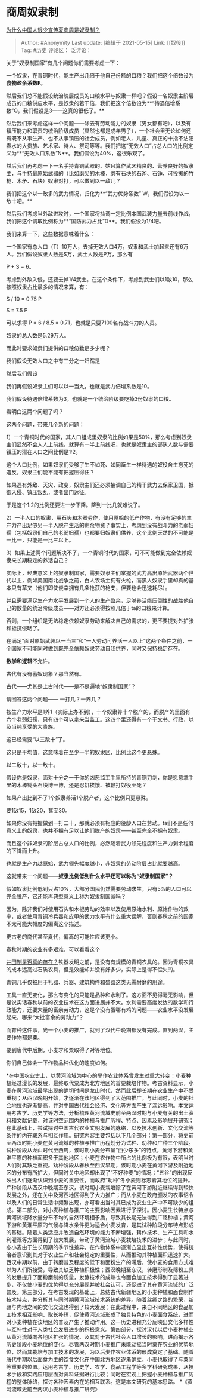 # 商周奴隶制
[为什么中国人很少宣传夏商周是奴隶制？](https://www.zhihu.com/question/448019639/answer/1794292229)

> Author: #Anonymity
> Last update: [编辑于 2021-05-15]
> Link: [[奴役]]
> Tag: #历史
> 评论区：
> 泛讨论：

关于“奴隶制国家”有几个问题你们需要考虑一下：

一个奴隶，在青铜时代，能生产出几倍于他自己份额的口粮？我们把这个倍数设为**食物盈余系数F**。

然后我们总不能假设统治阶层成员的口粮水平与奴隶一样吧？假设一名奴隶主阶层成员的口粮供应水平，是奴隶的若干倍，我们把这个倍数设为**“待遇倍增系数”Q，我们假设是3——这真的很低了。**

然后我们来考虑这样一个问题——除去有劳动能力的奴隶（男女都有吧），以及有镇压能力和职责的统治阶级成员（显然也都是成年男子），一个社会里无论如何还有既不从事生产、也不从事镇压的社会成员，例如老人、儿童、真正的十指不沾阳春水的大贵族、艺术家、诗人、祭司等等。我们把这“无效人口”占总人口的比例定义为**“无效人口系数”N**。我们假设为40%，这很乐观了。

然后我们再考虑一下一名手持青铜武器的、姑且算作武艺精良的、营养良好的奴隶主，与手持最原始武器的（比如磨尖的木棒，绑有石块的石斧、石锤、可投掷的竹枪、木矛、石块）奴隶对打，可以做到以一敌几？

我们把这个以一敌多的武力情况，归化为**“武力优势系数” W，我们假设为以一敌十吧。**

然后我们考虑当外敌进攻时，一个国家将抽调一定比例本国武装力量去前线作战，我们把这个调取比例称为**“国防武力占比”D**。我们假设为1/4吧。

我们来算一下，这些数据意味着什么：

一个国家有总人口（T）10万人，去掉无效人口4万，奴隶和武士加起来还有6万人。我们假设奴隶人数是S万，武士人数是P万，那么有

P + S = 6。

考虑到外敌入侵，还要去掉1/4武士。在这个条件下，考虑到武士们以1敌10，那么按照奴隶占比最多的情况来算，有：

S / 10 = 0.75 P

S = 7.5 P

可以求得 P = 6 / 8.5 = 0.71，也就是只要7100名有战斗力的人员。

奴隶的总人数是5.29万人。

而此时要求奴隶们提供的口粮份数是多少呢？

我们假设无效人口之中有三分之一妇孺是

然后我们假设

我们再假设奴隶主们可以以一当九，也就是武力倍增系数是10。

我们假设待遇倍增系数为3，也就是一个统治阶级要吃掉3份奴隶的口粮。

看明白这两个问题了吗？

这两个问题，带来几个新的问题：

1）一个青铜时代的国家，其人口组成里奴隶的比例如果是50%，那么考虑到奴隶主们显然不会人人上前线，就算有一半上前线吧，也就是奴隶主的部队人数与需要镇压的潜在人口之间比例是1:2。

这个人口比例，如果奴隶们受够了生不如死、如同畜生一样待遇的奴役舍生忘死的造反，奴隶主们能不能有把握压得住？

如果遇有外敌、天灾、政变，奴隶主们还必须抽调自己的精干武力去保家卫国，抵御入侵、镇压叛乱，或者出门远征。

于是这个1:2的比例还要进一步下降。降到一比几就难说了。

2）一半人口的奴隶，用石头和木器劳作，使用原始的低产作物，有没有足够的生产力产出足够另一半人脱产生活的剩余物资？事实上，考虑到没有战斗力的老弱妇孺（包括奴隶们自己的老弱妇孺）也都要归奴隶们供养，这个比例天然的不可能是一比一，只能是一比三以上。

3）如果上述两个问题解决不了，一个青铜时代的国家，可不可能做到完全依赖奴隶来长期稳定的养活自己？

实际上，经典意义上的奴隶制国家，需要奴隶主们掌握的武力高出原始武器两个世代以上，例如美国南北战争之前，白人农场主拥有火枪，而黑人奴隶手里却真的基本只有草叉（他们即使侥幸拥有几条抢获的枪支，但要也会迅速耗尽）。

并且需要满足生产力水平发展到一个人的生产盈余，足够养活能压倒性的战胜他自己的数量的统治阶级成员——对方还必须得按照几倍于ta的口粮来计算。

否则，一个组织是无法稳定依赖奴隶劳动来解决自己的需求的，更不要提对外扩张和抵抗侵略了。

在满足“面对原始武装以一当三”和“一人劳动可养活一人以上”这两个条件之前，一个国家不可能同时做到既完全依赖奴隶劳动自我供养，同时又保持稳定存在。

**数学和逻辑**不允许。

古代有没有蓄奴现象？那当然有。

古代——尤其是上古时代——是不是遍地“奴隶制国家”？

请回答这两个问题—— 一打几？一养几？

按生产力水平是1养1（实际上办不到），十个奴隶养十个脱产的，而脱产的里面有六个老弱妇孺，只有四个可以拿来当监工。这四个里还得有一个干文书、行政，以及当纯享受的大贵族。

这已经需要“以三敌十”了。

这只是平均值，这意味着在至少一半的奴隶区，比例比这个更悬殊。

以二敌十，以一敌十。

假设你是奴隶，面对十分之一于你的凶恶监工手里所持的青铜刀剑，你是愿意拿手里的木棒锄头石块博一博，还是忍饥挨饿、被鞭打奴役至死？

如果产出比到不了1个奴隶养活1个脱产者，这个比例只更悬殊。

要1敌15，1敌20，甚至30。

如果你没有把握做到一打二十，那就必须有相应的役龄人口在劳动。ta们不是任何意义上的奴隶，也并不拥有足以让他们脱产的奴隶——甚至完全不拥有奴隶。

而且这个非奴隶的阶层占总人口的比例，必然随着武力领先程度和生产力剩余程度的下降而上升。

也就是生产力越原始，武力领先幅度越小，非奴隶的劳动阶层占比就要越高。

这就带来一个问题——**奴隶比例低到什么水平还可以称为“奴隶制国家”？**

假如奴隶比例低到只占10%，大部分国民仍然需要劳动求生，只有5%的人口可以完全脱产，它还能再典型意义上称为奴隶制国家吗？

因为，除非我们对使用石头和木棍劳动的效率以及使用原始水利、原始作物的效率，或者使用青铜冷兵器和皮甲的武力水平有什么重大误解，否则春秋之前的国家不太可能大幅度的偏离这个描述。

更古老的商代甚至夏代，偏离的可能性应该更小。

春秋时期的农业有多艰难，可以看看这个

[井田制是否真的存在？](https://www.zhihu.com/question/32759166/answer/644324120)铁器发明之前，是没有有规模的青铜农具的。因为青铜农具的成本远高过石质农具，但是效能却并没有好多少，实际上是得不偿失的。

青铜几乎仅被用于礼器、兵器、建筑构件和盛器这类无需耐磨的用途。

工具一直无变化，那么有变化的只能是品种和水利了。这方面不见得毫无影响，但是说实话春秋以前的农业技术在这方面进展并不大。水利需要高度发达的数学和行政能力，还要大量的富余劳动力，这是个没有蛋哪有鸡的问题——农业水平没发展起来，哪来“大批富余的劳动力”？

而育种这件事，光一个小麦的推广，就到了汉代中晚期都没有完成。直到两汉，主要作物都是粟。

要到唐代中后期，小麦才和粟取得了对等地位。

你们自己体会一下作物品种优化的速度如何。

*在中国农业史上，以黄河流域为中心的旱作农业体系曾发生过重大转变：小麦种植经过漫长的发展，最终取代粟成为北方地区的首要栽培作物。考古资料显示，小麦在黄河流域最早出现的确切时间是龙山时代，然而此后却长期在农业生产中不受重视；从西汉晚期开始，才逐渐在该地区得到了大范围推广。与此同时，小麦的社会地位也逐渐提高，并对中国古代社会经济、文化等方面产生了深远影响。本文运用考古学、历史学等方法，分析梳理黄河流域史前至两汉时期与小麦有关的出土资料和文献记载，对该时空范围内的种植与推广历程、特点、因素及影响展开研究；在此基础上，尝试探讨中国古代农业文明发展的脉络，以及技术创新、文化交流等条件的内在联系与相互作用。研究内容主要包括以下几个部分：第一部分，将史前至两汉时期小麦在黄河流域的种植与推广历程划分为试种、劝种和广种三个阶段。试种阶段从龙山时代至西周，该时期小麦分布呈“西少东多”的特点，黄河下游和黄淮平原的种植面积多于其他地区；小麦在农作物中所占的比例极为有限，表明当时人们对其缺乏重视。劝种阶段从春秋至西汉早期，该时期小麦在黄河下游及附近地区的分布有所扩大，但同时关中地区却出现了“不好种麦”的情况；“五谷”的出现反映出人们逐渐认识到小麦的重要性，而政府“劝种”冬小麦则标志着其地位的提升。广种阶段从西汉中晚期至东汉，该时期小麦栽培除了在黄河下游附近继续得到较快发展之外，还在关中及河西地区得到了大力推广；而从小麦在政府颁发的农事诏令以及人们的日常生活中频繁出现，亦可看出当时其已成为农业生产中不可缺少的组成。第二部分，对小麦种植与推广的主要影响因素进行了探讨。因小麦生长特点与黄河流域降水量分布不均的自然环境相矛盾，导致其长期无法得到广泛种植；黄河下游和黄淮平原的气候与降水条件更为适合小麦发育，是其试种阶段分布特点形成的基础。随着人类适应并改造自然环境的能力不断增强，耕作技术、生产工具和水利灌溉等方面得到了较大发展，带动了黄河流域小麦栽培技术的进步；与此同时，冬小麦由于生长周期的季节性差异，在作物体系中逐渐凸显出互补性优势，使得统治者意识到其对于农业生产和社会稳定的重要性，从而推动其种植面积迅速扩大。西汉中期以前，由于转磨普及程度的低下和面粉生产的滞后，使小麦的食用方式难以为人们所接受，导致其缺乏种植积极性；西汉晚期至东汉，转磨形制及筛粉工具的发展提升了面粉磨制的质量，发酵技术的成熟也令面食加工技术得到了显著进步，不仅使小麦的优势得以充分展现并被社会认可，还促进了其在黄河流域的广泛普及。第三部分，在考古发现的基础上，总结古代新疆地区的小麦种植和面食制作技术特点，并分析其与同时期黄河流域技术系统的差异。随着丝绸之路的繁荣，新疆与内地之间的文化交流也得到了较大发展；在此过程中，来自不同地区的食品加工技术相互影响、取长补短，促使黄河流域形成了独具特色的小麦面食系统，进而对小麦种植在该地区的普及产生了推动作用。这一历史进程充分反映出文化多样性与互补性对于人类社会发展进步的积极意义。第四部分，探讨汉代以后小麦种植业从黄河流域向各地区扩张的情况、及其对于古代社会人口增长的影响，进而揭示各历史阶段小麦地位的变化。尽管两汉时期小麦推广未能动摇当时粟在农业的优势地位，然而其栽培与加工技术的发展，为以后麦作农业体系的形成奠定了基础。随着唐代中期以后面食为主的饮食文化在中国北方地区逐渐确立，小麦也取得了与粟同等重要的位置。运用考古学、历史学、农学、食品工程学等多学科研究成果，从技术手段和实践应用层面对资料证据进行比较；同时在宏观上把握小麦种植与推广历程的整体脉络，探讨各种因素内在的相互联系。这是本文研究的基本思路。
*《黄河流域史前至两汉小麦种植与推广研究》
